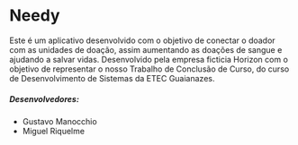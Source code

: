 # Needy
Este é um aplicativo desenvolvido com o objetivo de conectar o doador com as unidades de doação, assim aumentando as doações de sangue e ajudando a salvar vidas. Desenvolvido pela empresa ficticia Horizon com o objetivo de representar o nosso Trabalho de Conclusão de Curso, do curso de Desenvolvimento de Sistemas da ETEC Guaianazes.

##### Desenvolvedores:
- Gustavo Manocchio
- Miguel Riquelme